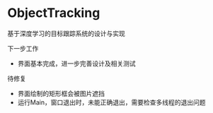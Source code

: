 # ObjectTracking
基于深度学习的目标跟踪系统的设计与实现

下一步工作
- 界面基本完成，进一步完善设计及相关测试


待修复
- 界面绘制的矩形框会被图片遮挡
- 运行Main，窗口退出时，未能正确退出，需要检查多线程的退出问题